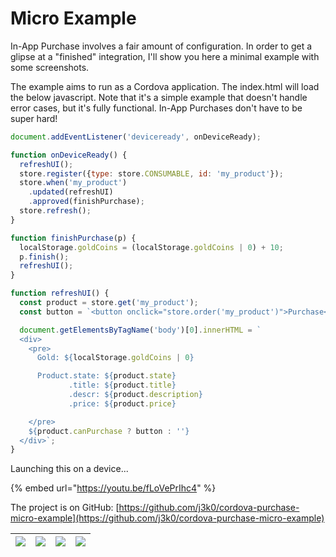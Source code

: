 # Micro Example

In-App Purchase involves a fair amount of configuration. In order to get a glipse at a "finished" integration, I'll show you here a minimal example with some screenshots.

The example aims to run as a Cordova application. The index.html will load the below javascript. Note that it's a simple example that doesn't handle error cases, but it's fully functional. In-App Purchases don't have to be super hard!

```javascript
document.addEventListener('deviceready', onDeviceReady);

function onDeviceReady() {
  refreshUI();
  store.register({type: store.CONSUMABLE, id: 'my_product'});
  store.when('my_product')
    .updated(refreshUI)
    .approved(finishPurchase);
  store.refresh();
}

function finishPurchase(p) {
  localStorage.goldCoins = (localStorage.goldCoins | 0) + 10;
  p.finish();
  refreshUI();
}

function refreshUI() {
  const product = store.get('my_product');
  const button = `<button onclick="store.order('my_product')">Purchase</button>`;

  document.getElementsByTagName('body')[0].innerHTML = `
  <div>
    <pre>
      Gold: ${localStorage.goldCoins | 0}

      Product.state: ${product.state}
             .title: ${product.title}
             .descr: ${product.description}
             .price: ${product.price}

    </pre>
    ${product.canPurchase ? button : ''}
  </div>`;
}
```

Launching this on a device...

{% embed url="https://youtu.be/fLoVePrIhc4" %}

The project is on GitHub: [https://github.com/j3k0/cordova-purchase-micro-example](https://github.com/j3k0/cordova-purchase-micro-example)

| ![](../.gitbook/assets/micro-example-1.jpg) | ![](../.gitbook/assets/micro-example-2.jpg) | ![](../.gitbook/assets/micro-example-3.jpg) | ![](../.gitboot/assets/micro-example-4.jpg) |
| :--- | :--- | :--- | :--- |

